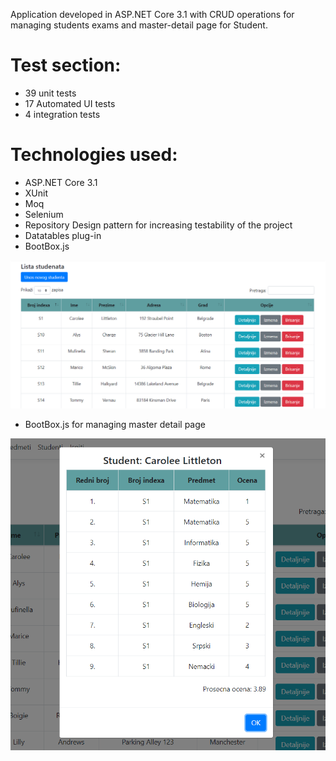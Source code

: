 
Application developed in ASP.NET Core 3.1 with CRUD operations for managing students exams and master-detail page for Student.

# Test section: 
 - 39 unit tests
 - 17 Automated UI tests
 - 4 integration tests

# Technologies used:
- ASP.NET Core 3.1
- XUnit
- Moq
- Selenium
- Repository Design pattern for increasing testability of the project
- Datatables plug-in
- BootBox.js

 ![](PresentationPictures/Capture1.PNG)
 
 - BootBox.js for managing master detail page
  
 ![](PresentationPictures/Capture2.PNG)

